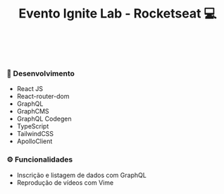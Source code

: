 <h1 align='center'>
  Evento Ignite Lab - Rocketseat 💻
</h1>

<p align='center'>
  <img alt='' src='https://i.imgur.com/Iuhwd70.png'>
</p>
<p align='center'>
  <img alt='' src='https://i.imgur.com/0VB9Hv5.png'>
</p>
<p align='center'>
  <img alt='' src='https://i.imgur.com/invQoa8.png'>
</p>
<p align='center'>
  <img alt='' src='https://i.imgur.com/pQC58PI.png'>
</p>
<p align='center'>
  <img alt='' src='https://global-uploads.webflow.com/61d83a2ebb0ae01ab96e841a/629f88dc97a53624a1b5c110_aplication-ignitelabs%20(1).png'>
</p>

### 🚀 Desenvolvimento
- React JS
- React-router-dom
- GraphQL
- GraphCMS
- GraphQL Codegen
- TypeScript
- TailwindCSS
- ApolloClient

### ⚙️ Funcionalidades
- Inscrição e listagem de dados com GraphQL
- Reprodução de vídeos com Vime